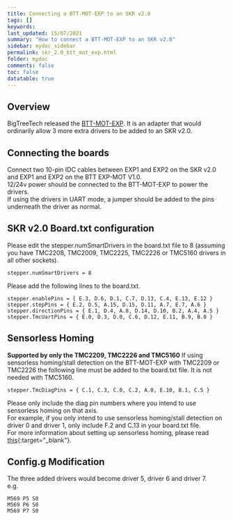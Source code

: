 ```yaml
---
title: Connecting a BTT-MOT-EXP to an SKR v2.0
tags: []
keywords: 
last_updated: 15/07/2021
summary: "How to connect a BTT-MOT-EXP to an SKR v2.0"
sidebar: mydoc_sidebar
permalink: skr_2.0_btt_mot_exp.html
folder: mydoc
comments: false
toc: false
datatable: true
---
```


## Overview

BigTreeTech released the [BTT-MOT-EXP](https://github.com/bigtreetech/BTT-Expansion-module/tree/master/BTT%20EXP-MOT). It is an adapter that would ordinarily allow 3 more extra drivers to be added to an SKR v2.0. 

## Connecting the boards

Connect two 10-pin IDC cables between EXP1 and EXP2 on the SKR v2.0 and EXP1 and EXP2 on the BTT EXP-MOT V1.0.  
12/24v power should be connected to the BTT-MOT-EXP to power the drivers.  
If using the drivers in UART mode, a jumper should be added to the pins underneath the driver as normal.  

## SKR v2.0 Board.txt configuration

Please edit the stepper.numSmartDrivers in the board.txt file to 8 (assuming you have TMC2208, TMC2009, TMC2225, TMC2226 or TMC5160 drivers in all other sockets).  
```
stepper.numSmartDrivers = 8
```

Please add the following lines to the board.txt.  
```
stepper.enablePins = { E.3, D.6, D.1, C.7, D.13, C.4, E.13, E.12 }
stepper.stepPins = { E.2, D.5, A.15, D.15, D.11, A.7, E.7, A.6 }
stepper.directionPins = { E.1, D.4, A.8, D.14, D.10, B.2, A.4, A.5 }
stepper.TmcUartPins = { E.0, D.3, D.0, C.6, D.12, E.11, B.9, B.0 }
```

## Sensorless Homing

**Supported by only the TMC2209, TMC2226 and TMC5160**
If using sensorless homing/stall detection on the BTT-MOT-EXP with TMC2209 or TMC2226 the following line must be added to the board.txt file. It is not needed with TMC5160.
```
stepper.TmcDiagPins = { C.1, C.3, C.0, C.2, A.0, E.10, B.1, C.5 }
```
Please only include the diag pin numbers where you intend to use sensorless homing on that axis.  
For example, if you only intend to use sensorless homing/stall detection on driver 0 and driver 1, only include F.2 and C.13 in your board.txt file.  
For more information about setting up sensorless homing, please read [this](sensorless.html){:target="_blank"}.  

## Config.g Modification

The three added drivers would become driver 5, driver 6 and driver 7.  
e.g.
```
M569 P5 S0
M569 P6 S0
M569 P7 S0
```